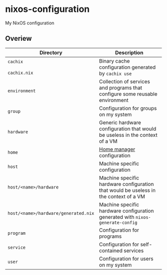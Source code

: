 # nixos-configuration

My NixOS configuration

## Overiew

| Directory                            | Description                                                                           |
|--------------------------------------|---------------------------------------------------------------------------------------|
| `cachix`<br><br>`cachix.nix`         | Binary cache configuration generated by `cachix use`                                  |
| `environment`                        | Collection of services and programs that configure some reusable environment          |
| `group`                              | Configuration for groups on my system                                                 |
| `hardware`                           | Generic hardware configuration that would be useless in the context of a VM           |
| `home`                               | [Home manager](https://github.com/nix-community/home-manager) configuration           |
| `host`                               | Machine specific configuration                                                        |
| `host/<name>/hardware`               | Machine specific hardware configuration that would be useless in the context of a VM  |
| `host/<name>/hardware/generated.nix` | Machine specific hardware configuration generated with `nixos-generate-config`        |
| `program`                            | Configuration for programs                                                            |
| `service`                            | Configuration for self-contained services                                             |
| `user`                               | Configuration for users on my system                                                  |
